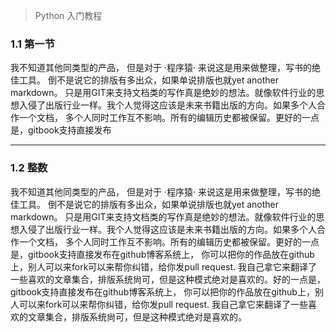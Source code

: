 > Python 入门教程
### 1.1 第一节

我不知道其他同类型的产品， 但是对于 ·程序猿· 来说这是用来做整理，写书的绝佳工具。 倒不是说它的排版有多出众，如果单说排版也就yet another markdown。 只是用GIT来支持文档类的写作真是绝妙的想法。就像软件行业的思想入侵了出版行业一样。我个人觉得这应该是未来书籍出版的方向。如果多个人合作一个文档， 多个人同时工作互不影响。所有的编辑历史都被保留。更好的一点是，gitbook支持直接发布

---
### 1.2 整数

我不知道其他同类型的产品， 但是对于 ·程序猿· 来说这是用来做整理，写书的绝佳工具。 倒不是说它的排版有多出众，如果单说排版也就yet another markdown。 只是用GIT来支持文档类的写作真是绝妙的想法。就像软件行业的思想入侵了出版行业一样。我个人觉得这应该是未来书籍出版的方向。如果多个人合作一个文档， 多个人同时工作互不影响。所有的编辑历史都被保留。更好的一点是，gitbook支持直接发布在github博客系统上， 你可以把你的作品放在github上，别人可以来fork可以来帮你纠错，给你发pull request. 我自己拿它来翻译了一些喜欢的文章集合，排版系统尙可，但是这种模式绝对是喜欢的。好的一点是，gitbook支持直接发布在github博客系统上， 你可以把你的作品放在github上，别人可以来fork可以来帮你纠错，给你发pull request. 我自己拿它来翻译了一些喜欢的文章集合，排版系统尙可，但是这种模式绝对是喜欢的。
